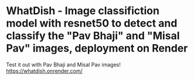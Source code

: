# WhatDish - Image classifiction model with resnet50 to detect  and classify the "Pav Bhaji" and "Misal Pav" images, deployment on Render

Test it out with Pav Bhaji and Misal Pav images!
https://whatdish.onrender.com/
